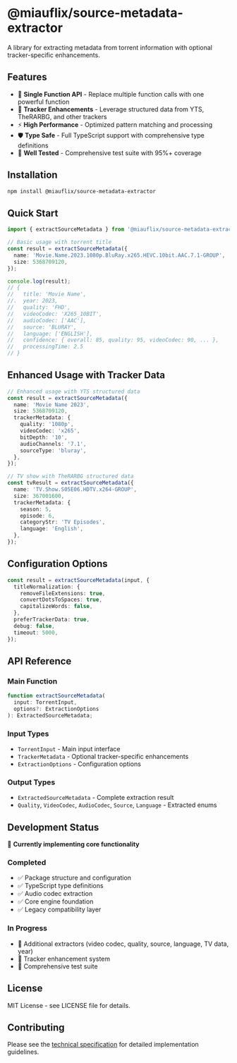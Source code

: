 # @miauflix/source-metadata-extractor

A library for extracting metadata from torrent information with optional tracker-specific enhancements.

## Features

- 🎯 **Single Function API** - Replace multiple function calls with one powerful function
- 🎨 **Tracker Enhancements** - Leverage structured data from YTS, TheRARBG, and other trackers
- ⚡ **High Performance** - Optimized pattern matching and processing
- 🛡️ **Type Safe** - Full TypeScript support with comprehensive type definitions
- 🧪 **Well Tested** - Comprehensive test suite with 95%+ coverage

## Installation

```bash
npm install @miauflix/source-metadata-extractor
```

## Quick Start

```typescript
import { extractSourceMetadata } from '@miauflix/source-metadata-extractor';

// Basic usage with torrent title
const result = extractSourceMetadata({
  name: 'Movie.Name.2023.1080p.BluRay.x265.HEVC.10bit.AAC.7.1-GROUP',
  size: 5368709120,
});

console.log(result);
// {
//   title: 'Movie Name',
//.  year: 2023,
//   quality: 'FHD',
//   videoCodec: 'X265_10BIT',
//   audioCodec: ['AAC'],
//   source: 'BLURAY',
//   language: ['ENGLISH'],
//   confidence: { overall: 85, quality: 95, videoCodec: 90, ... },
//   processingTime: 2.5
// }
```

## Enhanced Usage with Tracker Data

```typescript
// Enhanced usage with YTS structured data
const result = extractSourceMetadata({
  name: 'Movie Name 2023',
  size: 5368709120,
  trackerMetadata: {
    quality: '1080p',
    videoCodec: 'x265',
    bitDepth: '10',
    audioChannels: '7.1',
    sourceType: 'bluray',
  },
});

// TV show with TheRARBG structured data
const tvResult = extractSourceMetadata({
  name: 'TV.Show.S05E06.HDTV.x264-GROUP',
  size: 367001600,
  trackerMetadata: {
    season: 5,
    episode: 6,
    categoryStr: 'TV Episodes',
    language: 'English',
  },
});
```

## Configuration Options

```typescript
const result = extractSourceMetadata(input, {
  titleNormalization: {
    removeFileExtensions: true,
    convertDotsToSpaces: true,
    capitalizeWords: false,
  },
  preferTrackerData: true,
  debug: false,
  timeout: 5000,
});
```

## API Reference

### Main Function

```typescript
function extractSourceMetadata(
  input: TorrentInput,
  options?: ExtractionOptions
): ExtractedSourceMetadata;
```

### Input Types

- `TorrentInput` - Main input interface
- `TrackerMetadata` - Optional tracker-specific enhancements
- `ExtractionOptions` - Configuration options

### Output Types

- `ExtractedSourceMetadata` - Complete extraction result
- `Quality`, `VideoCodec`, `AudioCodec`, `Source`, `Language` - Extracted enums

## Development Status

🚧 **Currently implementing core functionality**

### Completed

- ✅ Package structure and configuration
- ✅ TypeScript type definitions
- ✅ Audio codec extraction
- ✅ Core engine foundation
- ✅ Legacy compatibility layer

### In Progress

- 🔄 Additional extractors (video codec, quality, source, language, TV data, year)
- 🔄 Tracker enhancement system
- 🔄 Comprehensive test suite

## License

MIT License - see LICENSE file for details.

## Contributing

Please see the [technical specification](../../docs/source-metadata-extractor-specification.md) for detailed implementation guidelines.
